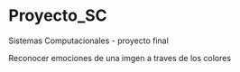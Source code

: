 # Proyecto_SC
Sistemas Computacionales - proyecto final

Reconocer emociones de una imgen a traves de los colores
